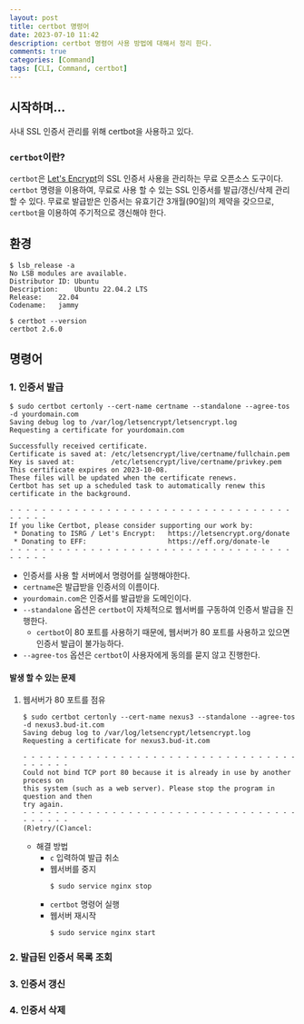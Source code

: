 ```yaml
---
layout: post
title: certbot 명령어
date: 2023-07-10 11:42
description: certbot 명령어 사용 방법에 대해서 정리 한다.
comments: true
categories: [Command]
tags: [CLI, Command, certbot]
---
```


## 시작하며...
사내 SSL 인증서 관리를 위해 certbot을 사용하고 있다.

### `certbot`이란?
`certbot`은 [Let's Encrypt](https://letsencrypt.org)의 SSL 인증서 사용을 관리하는 무료 오픈소스 도구이다.
`certbot` 명령을 이용하여, 무료로 사용 할 수 있는 SSL 인증서를 발급/갱신/삭제 관리 할 수 있다.
무료로 발급받은 인증서는 유효기간 3개월(90일)의 제약을 갖으므로, `certbot`을 이용하여 주기적으로 갱신해야 한다.

## 환경
```shell
$ lsb_release -a
No LSB modules are available.
Distributor ID:	Ubuntu
Description:	Ubuntu 22.04.2 LTS
Release:	22.04
Codename:	jammy

$ certbot --version
certbot 2.6.0
```

## 명령어
### 1. 인증서 발급
```shell
$ sudo certbot certonly --cert-name certname --standalone --agree-tos -d yourdomain.com
Saving debug log to /var/log/letsencrypt/letsencrypt.log
Requesting a certificate for yourdomain.com

Successfully received certificate.
Certificate is saved at: /etc/letsencrypt/live/certname/fullchain.pem
Key is saved at:         /etc/letsencrypt/live/certname/privkey.pem
This certificate expires on 2023-10-08.
These files will be updated when the certificate renews.
Certbot has set up a scheduled task to automatically renew this certificate in the background.

- - - - - - - - - - - - - - - - - - - - - - - - - - - - - - - - - - - - - - - -
If you like Certbot, please consider supporting our work by:
 * Donating to ISRG / Let's Encrypt:   https://letsencrypt.org/donate
 * Donating to EFF:                    https://eff.org/donate-le
- - - - - - - - - - - - - - - - - - - - - - - - - - - - - - - - - - - - - - - -
```
* 인증서를 사용 할 서버에서 명령어를 실행해야한다.
* `certname`은 발급받을 인증서의 이름이다.
* `yourdomain.com`은 인증서를 발급받을 도메인이다.
* `--standalone` 옵션은 `certbot`이 자체적으로 웹서버를 구동하여 인증서 발급을 진행한다.
   * `certbot`이 80 포트를 사용하기 때문에, 웹서버가 80 포트를 사용하고 있으면 인증서 발급이 불가능하다.
* `--agree-tos` 옵션은 `certbot`이 사용자에게 동의를 묻지 않고 진행한다.

#### 발생 할 수 있는 문제
1. 웹서버가 80 포트를 점유
   ```shell
   $ sudo certbot certonly --cert-name nexus3 --standalone --agree-tos -d nexus3.bud-it.com
   Saving debug log to /var/log/letsencrypt/letsencrypt.log
   Requesting a certificate for nexus3.bud-it.com
   
   - - - - - - - - - - - - - - - - - - - - - - - - - - - - - - - - - - - - - - - -
   Could not bind TCP port 80 because it is already in use by another process on
   this system (such as a web server). Please stop the program in question and then
   try again.
   - - - - - - - - - - - - - - - - - - - - - - - - - - - - - - - - - - - - - - - -
   (R)etry/(C)ancel:
   ```
   - 해결 방법
      - `c` 입력하여 발급 취소
      - 웹서버를 중지
        ```shell
        $ sudo service nginx stop
        ```
      - `certbot` 명령어 실행
      - 웹서버 재시작
        ```shell
        $ sudo service nginx start
        ```

### 2. 발급된 인증서 목록 조회

### 3. 인증서 갱신

### 4. 인증서 삭제
